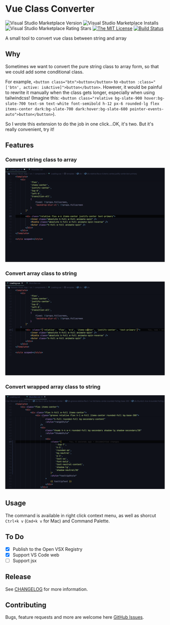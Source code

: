 # Vue Class Converter

![Visual Studio Marketplace Version](https://img.shields.io/visual-studio-marketplace/v/aaaaronzhou.vue-class-converter.svg)
![Visual Studio Marketplace Installs](https://img.shields.io/visual-studio-marketplace/i/aaaaronzhou.vue-class-converter.svg)
![Visual Studio Marketplace Rating Stars](https://img.shields.io/visual-studio-marketplace/stars/aaaaronzhou.vue-class-converter.svg)
[![The MIT License](https://img.shields.io/badge/license-MIT-orange.svg)](http://opensource.org/licenses/MIT)
[![Build Status](https://img.shields.io/github/actions/workflow/status/Clarkkkk/vue-class-converter/.github%2Fworkflows%2Fpublish.yml)](https://github.com/Clarkkkk/vue-class-converter/actions)

A small tool to convert vue class between string and array

## Why

Sometimes we want to convert the pure string class to array form, so that we could add some conditional class. 

For example, `<button class="btn">button</button>` to `<button :class="['btn', active: isActive]">button</button>`. However, it would be painful to rewrite it manually when the class gets longer, especially when using tailwindcss! (Imagine this: `<button class="relative bg-slate-900 hover:bg-slate-700 text-sm text-white font-semibold h-12 px-6 rounded-lg flex items-center dark:bg-slate-700 dark:hover:bg-slate-600 pointer-events-auto">button</button>`). 

So I wrote this extension to do the job in one click...OK, it's two. But it's really convenient, try it!

## Features

### Convert string class to array
![string-to-array][string-to-array]

### Convert array class to string
![array-to-string][array-to-string]

### Convert wrapped array class to string
![wrapped-array-to-string][wrapped-array-to-string]

## Usage
The command is available in right click context menu, as well as shorcut `Ctrl+k v` (`Cmd+k v` for Mac) and Command Palette.

## To Do

- [x] Publish to the Open VSX Registry
- [x] Support VS Code web
- [ ] Support jsx

## Release

See [CHANGELOG](CHANGELOG.md) for more information.

## Contributing

Bugs, feature requests and more are welcome here [GitHub Issues](https://github.com/Clarkkkk/vue-class-converter/issues).

[string-to-array]: https://raw.githubusercontent.com/Clarkkkk/vue-class-converter/main/assets/string-to-array.gif
[array-to-string]: https://raw.githubusercontent.com/Clarkkkk/vue-class-converter/main/assets/array-to-string.gif
[wrapped-array-to-string]: https://raw.githubusercontent.com/Clarkkkk/vue-class-converter/main/assets/wrapped-array-to-string.gif
